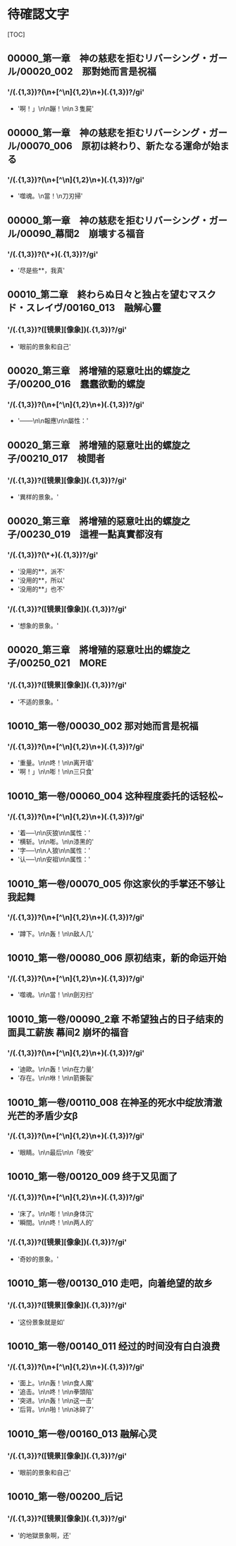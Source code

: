 # 待確認文字

[TOC]

## 00000_第一章　神の慈悲を拒むリバーシング・ガール/00020_002　那對她而言是祝福

### '/(.{1,3})?(\n+[^\n]{1,2}\n+)(.{1,3})?/gi'

- '啊！」\n\n蹦！\n\n３隻屍'


## 00000_第一章　神の慈悲を拒むリバーシング・ガール/00070_006　原初は終わり、新たなる運命が始まる

### '/(.{1,3})?(\n+[^\n]{1,2}\n+)(.{1,3})?/gi'

- '噬魂。\n當！\n刀刃掃'


## 00000_第一章　神の慈悲を拒むリバーシング・ガール/00090_幕間2　崩壊する福音

### '/(.{1,3})?(\\*+)(.{1,3})?/gi'

- '尽是些**，我真'


## 00010_第二章　終わらぬ日々と独占を望むマスクド・スレイヴ/00160_013　融解心靈

### '/(.{1,3})?([镜景][像象])(.{1,3})?/gi'

- '眼前的景象和自己'


## 00020_第三章　將增殖的惡意吐出的螺旋之子/00200_016　蠢蠢欲動的螺旋

### '/(.{1,3})?(\n+[^\n]{1,2}\n+)(.{1,3})?/gi'

- '───\n\n報應\n\n屬性：'


## 00020_第三章　將增殖的惡意吐出的螺旋之子/00210_017　検閲者

### '/(.{1,3})?([镜景][像象])(.{1,3})?/gi'

- '異样的景象。'


## 00020_第三章　將增殖的惡意吐出的螺旋之子/00230_019　這裡一點真實都沒有

### '/(.{1,3})?(\\*+)(.{1,3})?/gi'

- '没用的**，派不'
- '没用的**，所以'
- '没用的**」也不'

### '/(.{1,3})?([镜景][像象])(.{1,3})?/gi'

- '想象的景象。'


## 00020_第三章　將增殖的惡意吐出的螺旋之子/00250_021　MORE

### '/(.{1,3})?([镜景][像象])(.{1,3})?/gi'

- '不适的景象。'


## 10010_第一卷/00030_002 那对她而言是祝福

### '/(.{1,3})?(\n+[^\n]{1,2}\n+)(.{1,3})?/gi'

- '重量。\n\n咚！\n\n离开墙'
- '啊！」\n\n嘭！\n\n三只食'


## 10010_第一卷/00060_004 这种程度委托的话轻松~

### '/(.{1,3})?(\n+[^\n]{1,2}\n+)(.{1,3})?/gi'

- '着──\n\n灰狼\n\n属性：'
- '横斩。\n\n嘭。\n\n漆黑的'
- '字──\n\n人狼\n\n属性：'
- '认──\n\n安祖\n\n属性：'


## 10010_第一卷/00070_005 你这家伙的手掌还不够让我起舞

### '/(.{1,3})?(\n+[^\n]{1,2}\n+)(.{1,3})?/gi'

- '蹲下。\n\n轰！\n\n敌人几'


## 10010_第一卷/00080_006 原初结束，新的命运开始

### '/(.{1,3})?(\n+[^\n]{1,2}\n+)(.{1,3})?/gi'

- '噬魂。\n\n當！\n\n劍刃扫'


## 10010_第一卷/00090_2章 不希望独占的日子结束的面具工薪族 幕间2 崩坏的福音

### '/(.{1,3})?(\n+[^\n]{1,2}\n+)(.{1,3})?/gi'

- '迪歐。\n\n轰！\n\n在力量'
- '存在。\n\n咻！\n\n箭撕裂'


## 10010_第一卷/00110_008 在神圣的死水中绽放清澈光芒的矛盾少女β

### '/(.{1,3})?(\n+[^\n]{1,2}\n+)(.{1,3})?/gi'

- '眼睛。\n\n最后\n\n「晚安'


## 10010_第一卷/00120_009 终于又见面了

### '/(.{1,3})?(\n+[^\n]{1,2}\n+)(.{1,3})?/gi'

- '床了。\n\n嘭！\n\n身体沉'
- '瞬間。\n\n咚！\n\n两人的'

### '/(.{1,3})?([镜景][像象])(.{1,3})?/gi'

- '奇妙的景象。'


## 10010_第一卷/00130_010 走吧，向着绝望的故乡

### '/(.{1,3})?([镜景][像象])(.{1,3})?/gi'

- '这份景象就是如'


## 10010_第一卷/00140_011 经过的时间没有白白浪费

### '/(.{1,3})?(\n+[^\n]{1,2}\n+)(.{1,3})?/gi'

- '面上。\n\n轰！\n\n食人魔'
- '追击。\n\n咚！\n\n拳頭陷'
- '突进。\n\n轰！\n\n这一击'
- '后背。\n\n啪！\n\n冰碎了'


## 10010_第一卷/00160_013 融解心灵

### '/(.{1,3})?([镜景][像象])(.{1,3})?/gi'

- '眼前的景象和自己'


## 10010_第一卷/00200_后记

### '/(.{1,3})?([镜景][像象])(.{1,3})?/gi'

- '的地獄景象啊，还'
